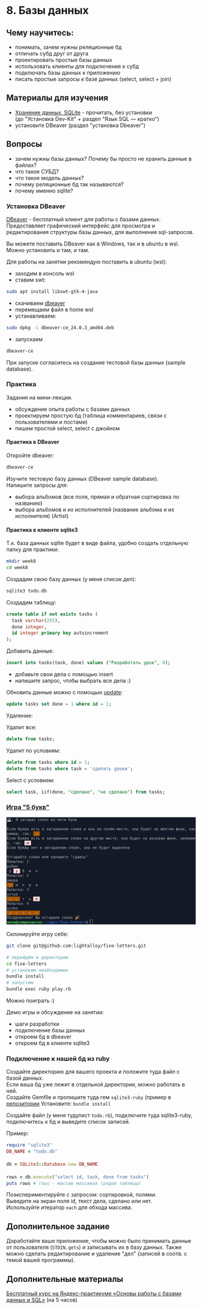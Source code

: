 # 8. Базы данных

## Чему научитесь:

- понимать, зачем нужны реляционные бд
- отличать субд друг от друга
- проектировать простые базы данных
- использовать клиенты для подключения к субд
- подключать базы данных к приложению
- писать простые запросы к базе данных (select, select + join)

## Материалы для изучения

- [Хранение данных, SQLite](https://rubyrush.ru/steps/sqlite) - прочитать, без установки  
(до "Установка Dev-Kit" + раздел "Язык SQL — кратко")
- установите DBeaver (раздел "установка Dbeaver")

## Вопросы

- зачем нужны базы данных? Почему бы просто не хранить данные в файлах?
- что такое СУБД?
- что такое модель данных?
- почему реляционные бд так называются?
- почему именно sqlite?

### Установка DBeaver

[DBeaver](https://dbeaver.io/download/) - бесплатный клиент для работы с базами данных. Предоставляет графический интерфейс для просмотра и редактирования структуры базы данных, для выполнения sql-запросов.

Вы можете поставить DBeaver как в Windows, так и в ubuntu в wsl.  
Можно установить и там, и там.

Для работы на занятии рекомендую поставить в ubuntu (wsl):

- заходим в консоль wsl
- ставим swt:

```bash
sudo apt install libswt-gtk-4-java
```
- скачиваем [dbeaver](https://dbeaver.io/files/dbeaver-ce_latest_amd64.deb)
- перемещаем файл в home wsl
- устанавливаем:
```bash
sudo dpkg -i dbeaver-ce_24.0.3_amd64.deb
```
- запускаем
```bash
dbeaver-ce
```

При запуске согласитесь на создание тестовой базы данных (sample database).  

### Практика

Задания на мини-лекции.  

- обсуждение опыта работы с базами данных
- проектируем простую бд (таблица комментариев, связи с пользователями и постами)
- пишем простой select, select с джойном

#### Практика в DBeaver

Откройте dbeaver:

```bash
dbeaver-ce
```

Изучите тестовую базу данных (DBeaver sample database).  
Напишите запросы для:
- выбора альбомов (все поля, прямая и обратная сортировка по названию)
- выбора альбомов и их исполнителей (название альбома и их исполнителя) (Artist)

#### Практика в клиенте sqlite3

Т.к. база данных sqlite будет в виде файла, удобно создать отдельную папку для практики:

```bash
mkdir week8
cd week8
```

Создадим свою базу данных (у меня список дел):

```bash
sqlite3 todo.db
```

Создадим таблицу:

```sql
create table if not exists tasks (
  task varchar(255),
  done integer,
  id integer primary key autoincrement
);
```

Добавить данные:

```sql
insert into tasks(task, done) values ("Разработать урок", 0);
```

- добавьте свои дела с помощью insert
- напишите запрос, чтобы выбрать все дела :)

Обновить данные можно с помощью [update](https://www.w3schools.com/sql/sql_update.asp):

```sql
update tasks set done = 1 where id = 1;
```

Удаление:

Удалит все:

```sql
delete from tasks;
```

Удалит по условиям:

```sql
delete from tasks where id = 1;
delete from tasks where task = 'сделать уроки';
```

Select с условием:

```sql
select task, iif(done, "сделано", "не сделано") from tasks;
```


### [Игра "5 букв"](https://github.com/lightalloy/five-letters)

![Скриншот игры "5 букв"](https://github.com/ruby-newbie/lessons/blob/main/images/five-letters.png)

Склонируйте игру себе:

```bash
git clone git@github.com:lightalloy/five-letters.git
```

```bash
# перейдём в директорию
cd five-letters
# установим необходимое
bundle install
# запустим
bundle exec ruby play.rb
```

Можно поиграть :)  

Демо игры и обсуждение на занятии:

- шаги разработки
- подключение базы данных
- откроем бд в dbeaver
- откроем бд в клиенте sqlite3


### Подключение к нашей бд из ruby

Создайте директорию для вашего проекта и положите туда файл с базой данных.  
Если ваша бд уже лежит в отдельной директории, можно работать в ней.  
Создайте Gemfile и пропишите туда гем `sqlite3-ruby` (пример в [репозитории](https://github.com/lightalloy/five-letters)
Установите: `bundle install`  

Создайте файл (у меня тудулист `todo.rb`), подключите туда sqlite3-ruby, подключитесь к бд и выведите список записей.  

Пример:

```ruby
require "sqlite3"
DB_NAME = "todo.db"

db = SQLite3::Database.new DB_NAME

rows = db.execute("select id, task, done from tasks")
puts rows # rows - массив массивов (рядов таблицы)
```

Поэкспериментируйте с запросом: сортировкой, полями.  
Выведите на экран поля id, текст дела, сделано или нет.  
Используйте итератор `each` для обхода массива.

## Дополнительное задание

Доработайте ваше приложение, чтобы можно было принимать данные от пользователя (`STDIN.gets`) и записывать их в базу данных.
Также можно сделать редактирование и удаление "дел" (записей в соотв. с темой вашей программы).

## Дополнительные материалы

[Бесплатный курс на Яндекс-практикуме «Основы работы с базами данных и SQL»](https://start.practicum.yandex/sql-database-basics/) (на 5 часов)

